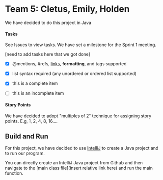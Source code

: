 # Team 5: Cletus, Emily, Holden

We have decided to do this project in Java

#### Tasks
See Issues to view tasks.
We have set a milestone for the Sprint 1 meeting.

[need to add tasks here that we got done]
- [x] @mentions, #refs, [links](), **formatting**, and <del>tags</del> supported
- [x] list syntax required (any unordered or ordered list supported)
- [x] this is a complete item
- [ ] this is an incomplete item


#### Story Points
We have decided to adopt "multiples of 2" technique for assigning story points.
E.g, 1, 2, 4, 8, 16....

## Build and Run

For this project, we have decided to use [IntelliJ](https://www.jetbrains.com/idea/download/) to create a Java project and to run our program.

You can directly create an IntelliJ Java project from Github and then navigate to the [main class file](insert relative link here) and run the main function.
